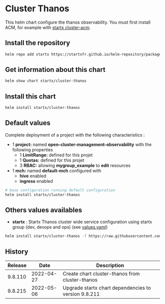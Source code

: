 # Cluster Thanos

This helm chart configure the thanos observability. You must first install 
ACM, for example with [startx cluster-acm](https://helm-repository.readthedocs.io/en/latest/charts/cluster-acm/).

## Install the repository

```bash
helm repo add startx https://startxfr.github.io/helm-repository/packages/
```

## Get information about this chart

```bash
helm show chart startx/cluster-thanos
```

## Install this chart

```bash
helm install startx/cluster-thanos
```

## Default values

Complete deployment of a project with the following characteristics :

- 1 **project:** named **open-cluster-management-observability** with the following properties
  - 1 **LimitRange:** defined for this projet
  - 1 **Quotas:** defined for this projet
  - 3 **RBAC:** allowing **mygroup_example** to **edit** resources
- 1 **mch:** named **default-mch** configured with
  - **hive** enabled
  - **ingress** enabled

```bash
# base configuration running default configuration
helm install startx/cluster-thanos
```

## Others values availables

- **startx** : Startx Thanos cluster wide service configuration using startx group (dev, devops and ops) (see [values.yaml](https://raw.githubusercontent.com/startxfr/helm-repository/master/charts/cluster-thanos/values-startx.yaml))

```bash
helm install startx/cluster-thanos -f https://raw.githubusercontent.com/startxfr/helm-repository/master/charts/cluster-thanos/values-startx.yaml
```

## History

| Release | Date       | Description                                                                                    |
| ------- | ---------- | ---------------------------------------------------------------------------------------------- |
| 9.8.110 | 2022-04-27 | Create chart cluster-thanos from cluster-thanos                                                |
| 9.8.215 | 2022-05-06 | Upgrade startx chart dependencies to version 9.8.211
